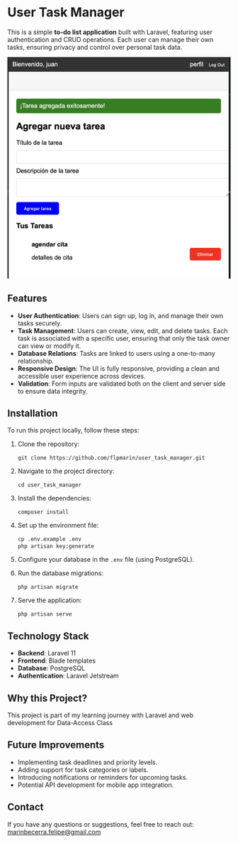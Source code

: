 # User Task Manager

This is a simple **to-do list application** built with Laravel, featuring user authentication and CRUD operations. Each user can manage their own tasks, ensuring privacy and control over personal task data. 

![Project Preview](./img.webp)

## Features

- **User Authentication**: Users can sign up, log in, and manage their own tasks securely.
- **Task Management**: Users can create, view, edit, and delete tasks. Each task is associated with a specific user, ensuring that only the task owner can view or modify it.
- **Database Relations**: Tasks are linked to users using a one-to-many relationship. 
- **Responsive Design**: The UI is fully responsive, providing a clean and accessible user experience across devices.
- **Validation**: Form inputs are validated both on the client and server side to ensure data integrity.

## Installation

To run this project locally, follow these steps:

1. Clone the repository:
    ```
    git clone https://github.com/flpmarin/user_task_manager.git
    ```

2. Navigate to the project directory:
    ```
    cd user_task_manager
    ```

3. Install the dependencies:
    ```
    composer install
    ```

4. Set up the environment file:
    ```
    cp .env.example .env
    php artisan key:generate
    ```

5. Configure your database in the `.env` file (using PostgreSQL).

6. Run the database migrations:
    ```
    php artisan migrate
    ```

7. Serve the application:
    ```
    php artisan serve
    ```

## Technology Stack

- **Backend**: Laravel 11
- **Frontend**: Blade templates 
- **Database**: PostgreSQL
- **Authentication**: Laravel Jetstream 

## Why this Project?

This project is part of my learning journey with Laravel and web development for Data-Access Class

## Future Improvements

- Implementing task deadlines and priority levels.
- Adding support for task categories or labels.
- Introducing notifications or reminders for upcoming tasks.
- Potential API development for mobile app integration.

## Contact

If you have any questions or suggestions, feel free to reach out: marinbecerra.felipe@gmail.com
